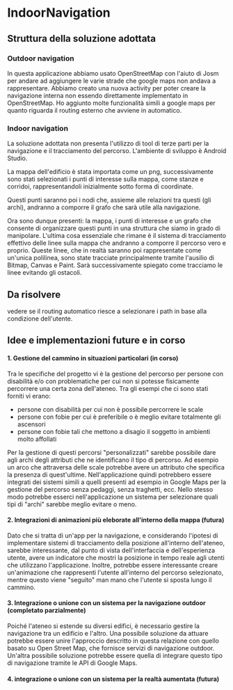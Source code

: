 ﻿# IndoorNavigation

## Struttura della soluzione adottata

### Outdoor navigation

In questa applicazione abbiamo usato OpenStreetMap con l'aiuto di Josm per andare ad aggiungere le varie strade che google maps non andava a rappresentare.
Abbiamo creato una nuova activity per poter creare la navigazione interna non essendo direttamente implementato in OpenStreetMap.
Ho aggiunto molte funzionalità simili a google maps per quanto riguarda il routing esterno che avviene in automatico.

### Indoor navigation

La soluzione adottata non presenta l'utilizzo di tool di terze parti per la navigazione e il tracciamento del percorso.
L'ambiente di sviluppo è Android Studio.

La mappa dell'edificio è stata importata come un png, successivamente sono stati selezionati i punti di interesse sulla mappa, come stanze e corridoi, rappresentandoli inizialmente sotto forma di coordinate.

Questi punti saranno poi i nodi che, assieme alle relazioni tra questi (gli archi), andranno a comporre il grafo che sarà utile alla navigazione.

Ora sono dunque presenti: la mappa, i punti di interesse e un grafo che consente di organizzare questi punti in una struttura che siamo in grado di manipolare. L'ultima cosa essenziale che rimane è il sistema di tracciamento effettivo delle linee sulla mappa che andranno a comporre il percorso vero e proprio.
Queste linee, che in realtà saranno poi rappresentate come un'unica polilinea, sono state tracciate principalmente tramite l'ausilio di Bitmap, Canvas e Paint. Sarà successivamente spiegato come tracciamo le linee evitando gli ostacoli.

## Da risolvere

vedere se il routing automatico riesce a selezionare i path in base alla condizione dell'utente.

## Idee e implementazioni future e in corso

#### 1. Gestione del cammino in situazioni particolari (in corso)

Tra le specifiche del progetto vi è la gestione del percorso per persone con disabilità e/o con problematiche per cui non si potesse fisicamente percorrere una certa zona dell'ateneo. Tra gli esempi che ci sono stati forniti vi erano:

* persone con disabilità per cui non è possibile percorrere le scale
* persone con fobie per cui è preferibile o è meglio evitare totalmente gli ascensori
* persone con fobie tali che mettono a disagio il soggetto in ambienti molto affollati

Per la gestione di questi percorsi "personalizzati" sarebbe possibile dare agli archi degli attributi che ne identificano il tipo di percorso. Ad esempio un arco che attraversa delle scale potrebbe avere un attributo che specifica la presenza di quest'ultime.
Nell'applicazione quindi potrebbero essere integrati dei sistemi simili a quelli presenti ad esempio in Google Maps per la gestione del percorso senza pedaggi, senza traghetti, ecc. Nello stesso modo potrebbe esserci nell'applicazione un sistema per selezionare quali tipi di "archi" sarebbe meglio evitare o meno.

#### 2. Integrazioni di animazioni più eleborate all'interno della mappa (futura)

Dato che si tratta di un'app per la navigazione, e considerando l'ipotesi di implementare sistemi di tracciamento della posizione all'interno dell'ateneo, sarebbe interessante, dal punto di vista dell'interfaccia e dell'esperienza utente, avere un indicatore che mostri la posizione in tempo reale agli utenti che utilizzano l'applicazione. Inoltre, potrebbe essere interessante creare un'animazione che rappresenti l'utente all'interno del percorso selezionato, mentre questo viene "seguito" man mano che l'utente si sposta lungo il cammino.

#### 3. Integrazione o unione con un sistema per la navigazione outdoor  (completato parzialmente)

Poiché l'ateneo si estende su diversi edifici, è necessario gestire la navigazione tra un edificio e l'altro. Una possibile soluzione da attuare potrebbe essere unire l'approccio descritto in questa relazione con quello basato su Open Street Map, che fornisce servizi di navigazione outdoor. 
Un'altra possibile soluzione potrebbe essere quella di integrare questo tipo di navigazione tramite le API di Google Maps.


#### 4. integrazione o unione con un sistema per la realtà aumentata (futura)
